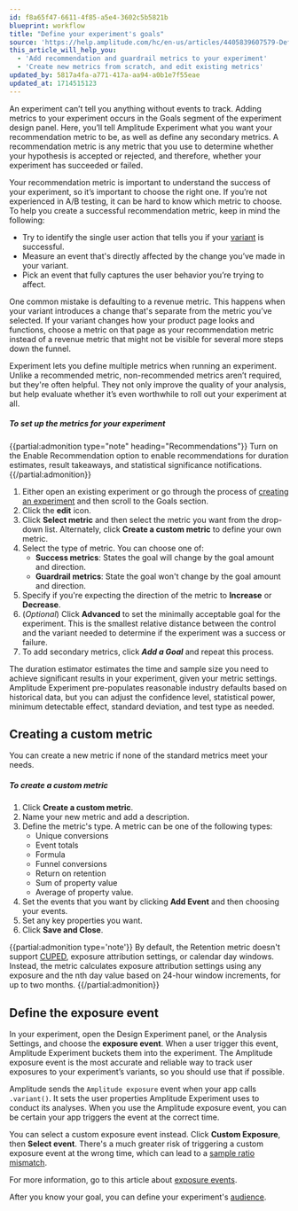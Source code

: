 ```yaml
---
id: f8a65f47-6611-4f85-a5e4-3602c5b5821b
blueprint: workflow
title: "Define your experiment's goals"
source: 'https://help.amplitude.com/hc/en-us/articles/4405839607579-Define-your-experiment-s-goals'
this_article_will_help_you:
  - 'Add recommendation and guardrail metrics to your experiment'
  - 'Create new metrics from scratch, and edit existing metrics'
updated_by: 5817a4fa-a771-417a-aa94-a0b1e7f55eae
updated_at: 1714515123
---
```

An experiment can’t tell you anything without events to track. Adding metrics to your experiment occurs in the Goals segment of the experiment design panel. Here, you’ll tell Amplitude Experiment what you want your recommendation metric to be, as well as define any secondary metrics. A recommendation metric is any metric that you use to determine whether your hypothesis is accepted or rejected, and therefore, whether your experiment has succeeded or failed.

Your recommendation metric is important to understand the success of your experiment, so it’s important to choose the right one. If you’re not experienced in A/B testing, it can be hard to know which metric to choose. To help you create a successful recommendation metric, keep in mind the following:

* Try to identify the single user action that tells you if your [variant](/docs/feature-experiment/workflow/add-variants) is successful.
* Measure an event that's directly affected by the change you’ve made in your variant.
* Pick an event that fully captures the user behavior you’re trying to affect.

One common mistake is defaulting to a revenue metric. This happens when your variant introduces a change that's separate from the metric you’ve selected. If your variant changes how your product page looks and functions, choose a metric on that page as your recommendation metric instead of a revenue metric that might not be visible for several more steps down the funnel.  

Experiment lets you define multiple metrics when running an experiment. Unlike a recommended metric, non-recommended metrics aren’t required, but they're often helpful. They not only improve the quality of your analysis, but help evaluate whether it’s even worthwhile to roll out your experiment at all.

##### To set up the metrics for your experiment

{{partial:admonition type="note" heading="Recommendations"}}
Turn on the Enable Recommendation option to enable recommendations for duration estimates, result takeaways, and statistical significance notifications.
{{/partial:admonition}}

1. Either open an existing experiment or go through the process of [creating an experiment](/docs/feature-experiment/workflow/create) and then scroll to the Goals section.
2. Click the **edit** icon.
3. Click **Select metric** and then select the metric you want from the drop-down list. 
Alternately, click **Create a custom metric** to define your own metric.
4. Select the type of metric. You can choose one of:
   * **Success metrics**: States the goal will change by the goal amount and direction. 
   * **Guardrail metrics**: State the goal won't change by the goal amount and direction.
5. Specify if you're expecting the direction of the metric to **Increase** or **Decrease**.
6. (*Optional*) Click **Advanced** to set the minimally acceptable goal for the experiment. This is the smallest relative distance between the control and the variant needed to determine if the experiment was a success or failure. 
7. To add secondary metrics, click ***Add a Goal*** and repeat this process.

The duration estimator estimates the time and sample size you need to achieve significant results in your experiment, given your metric settings. Amplitude Experiment pre-populates reasonable industry defaults based on historical data, but you can adjust the confidence level, statistical power, minimum detectable effect, standard deviation, and test type as needed.

## Creating a custom metric

You can create a new metric if none of the standard metrics meet your needs. 

##### To create a custom metric

1. Click **Create a custom metric**.
2. Name your new metric and add a description. 
3. Define the metric's type. A metric can be one of the following types: 
   * Unique conversions
   * Event totals
   * Formula
   * Funnel conversions
   * Return on retention
   * Sum of property value
   * Average of property value.
4. Set the events that you want by clicking **Add Event** and then choosing your events.
5. Set any key properties you want.
6. Click **Save and Close**.

{{partial:admonition type='note'}}
By default, the Retention metric doesn't support [CUPED](/docs/feature-experiment/workflow/finalize-statistical-preferences), exposure attribution settings, or calendar day windows. Instead, the metric calculates exposure attribution settings using any exposure and the nth day value based on 24-hour window increments, for up to two months.
{{/partial:admonition}}

## Define the exposure event

In your experiment, open the Design Experiment panel, or the Analysis Settings, and choose the **exposure event**. When a user trigger this event, Amplitude Experiment buckets them into the experiment. The Amplitude exposure event is the most accurate and reliable way to track user exposures to your experiment’s variants, so you should use that if possible.

Amplitude sends the `Amplitude exposure` event when your app calls `.variant()`. It sets the user properties Amplitude Experiment uses to conduct its analyses. When you use the Amplitude exposure event, you can be certain your app triggers the event at the correct time.

You can select a custom exposure event instead. Click **Custom Exposure**, then **Select event**. There's a much greater risk of triggering a custom exposure event at the wrong time, which can lead to a [sample ratio mismatch](/docs/feature-experiment/troubleshooting/sample-ratio-mismatch).

For more information, go to this article about [exposure events](https://www.docs.developers.amplitude.com/experiment/general/exposure-tracking/).

After you know your goal, you can define your experiment's [audience](/docs/feature-experiment/workflow/define-audience).
